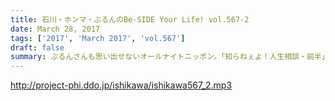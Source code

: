 ```yaml
---
title: 石川・ホンマ・ぶるんのBe-SIDE Your Life! vol.567-2
date: March 28, 2017
tags: ['2017', 'March 2017', 'vol.567']
draft: false
summary: ぶるんさんも思い出せないオールナイトニッポン。「知らねぇよ！人生相談・前半」SAITO
---
```


http://project-phi.ddo.jp/ishikawa/ishikawa567_2.mp3

